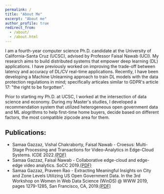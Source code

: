 ```yaml
---
permalink: /
title: "About Me"
excerpt: "About me"
author_profile: true
redirect_from: 
  - /about/
  - /about.html
---
```

I am a fourth-year computer science Ph.D. candidate at the University of California-Santa Cruz (UCSC), advised by Professor Faisal Nawab (UCI). My research aims to build distributed systems that empower deep learning (DL) applications. I have previously worked on improving the trade-off between latency and accuracy of DL/CV real-time applications. Recently, I have been developing a Machine Unlearning approach to train DL models with the data protection regulations in mind; specifically articales similar to GDPR's article 17: "the right to be forgotten".

Prior to starting my Ph.D. at UCSC, I worked at the intersection of data science and economy. During my Master's studies, I developed a recommendation system that utilized heterogeneous open government data and ML alogrithms to help first-time home buyers, decide based on different factors, the most compatible zipcode area for them.



<h2>Publications:</h2>
<ul>
  <li>
    Samaa Gazzaz,  Vishal Chakraborty, Faisal Nawab - Croesus: Multi-Stage Processing and Transactions for Video-Analytics in Edge-Cloud Systems. ICDE 2022.<a href="https://arxiv.org/pdf/2201.00063.pdf">(PDF)</a>
  </li>
  <li>
    Samaa Gazzaz, Faisal Nawab - Collaborative edge-cloud and edge-edge video analytics. SoCC 2019.<a href="https://dl.acm.org/doi/pdf/10.1145/3357223.3366024">(PDF)</a>
  </li>
  <li>
    Samaa Gazzaz, Praveen Rao - Extracting Meaningful Insights on City and Zone Levels Utilizing US Open Government Data. In the 3rd Workshop on Women in Web Data Science (WinDS) @ WWW 2019, pages 1279-1285, San Francisco, CA, 2019.<a href="http://r.web.umkc.edu/raopr/OGDXplor-WinDS-2019.pdf">(PDF)</a>
  </li>
</ul>

